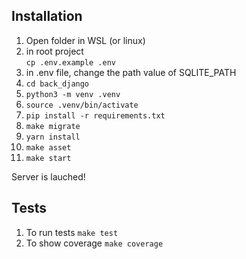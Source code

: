 ## Installation
1. Open folder in WSL (or linux)
2. in root project<br>
```cp .env.example .env```
3. in .env file, change the path value of SQLITE_PATH
4. ```cd back_django```
5. ```python3 -m venv .venv```
6. ```source .venv/bin/activate```
7. ```pip install -r requirements.txt```
8. ```make migrate```
9. ```yarn install```
10. ```make asset```
11. ```make start```

Server is lauched!


## Tests
1. To run tests
```make test```
2. To show coverage 
```make coverage```
